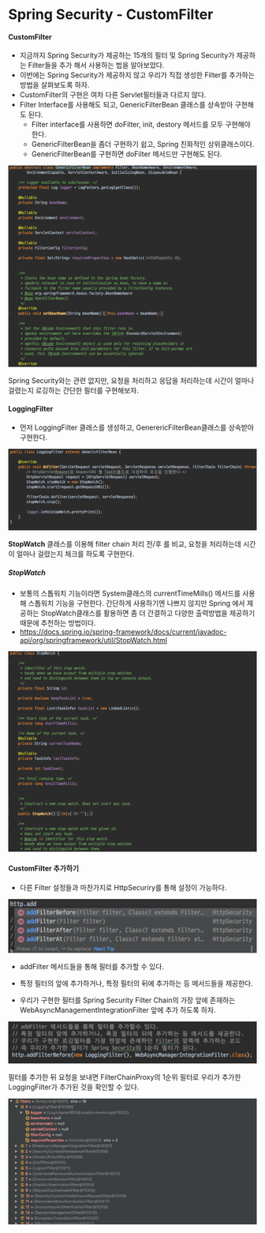 # Spring Security - CustomFilter

#### CustomFilter
- 지금까지 Spring Security가 제공하는 15개의 필터 및 Spring Security가 제공하는 Filter들을 추가 해서 사용하는 법을 알아보았다.
- 이번에는 Spring Security가 제공하지 않고 우리가 직접 생성한 Filter를 추가하는 방법을 살펴보도록 하자.
- CustomFilter의 구현은 여차 다른 Servlet필터들과 다르지 않다.
- Filter Interface를 사용해도 되고, GenericFilterBean 클래스를 상속받아 구현해도 된다.
    - Filter interface를 사용하면 doFilter, init, destory 메서드를 모두 구현해야 한다.
    - GenericFilterBean을 좀더 구현하기 쉽고, Spring 친화적인 상위클래스이다.
    - GenericFilterBean를 구현하면 doFilter 메서드만 구현해도 된다.

![GenericFilterBean](./images/GenericFilterBean.png)

Spring Security와는 관련 없지만, 요청을 처리하고 응답을 처리하는데 시간이 얼마나 걸렸는지 로깅하는 간단한 필터를 구현해보자.

#### LoggingFilter
- 먼저 LoggingFilter 클래스를 생성하고, GenerericFilterBean클래스를 상속받아 구현한다.

![LoggingFilter](./images/LoggingFilter.png)

**StopWatch** 클래스를 이용해 filter chain 처리 전/후 를 비교, 요청을 처리하는데 시간이 얼마나 걸렸는지 체크를 하도록 구현한다.


##### StopWatch
- 보통의 스톱워치 기능이라면 System클래스의 currentTimeMills() 메서드를 사용해 스톱워치 기능을 구현한다. 간단하게 사용하기엔 나쁘지 않지만 Spring 에서 제공하는 StopWatch클래스를 활용하면 좀 더 간결하고 다양한 출력방법을 제공하기 때문에 추천하는 방법이다. 
- https://docs.spring.io/spring-framework/docs/current/javadoc-api/org/springframework/util/StopWatch.html

![StopWatch](./images/StopWatch.png)

#### CustomFilter 추가하기
- 다른 Filter 설정들과 마찬가지로 HttpSecuriry를 통해 설정이 가능하다.

![AddFilter](./images/AddFilter.png)

- addFilter 메서드들을 통해 필터를 추가할 수 있다.
- 특정 필터의 앞에 추가하거나, 특정 필터의 뒤에 추가하는 등 메서드들을 제공한다.

- 우리가 구현한 필터를 Spring Security Filter Chain의 가장 앞에 존재하는 WebAsyncManagementIntegrationFilter 앞에 추가 하도록 하자.

![AddFilterBefore](./images/AddFilterBefore.png)

필터를 추가한 뒤 요청을 보내면 FilterChainProxy의 1순위 필터로 우리가 추가한 LoggingFilter가 추가된 것을 확인할 수 있다.

![AddFilterBeforeResult](./images/AddFilterBeforeResult.png)

